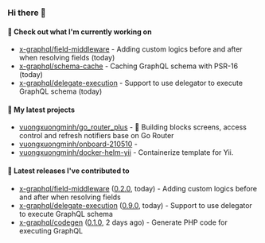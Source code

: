 ### Hi there 👋

#### 👷 Check out what I'm currently working on

- [x-graphql/field-middleware](https://github.com/x-graphql/field-middleware) - Adding custom logics before and after when resolving fields (today)
- [x-graphql/schema-cache](https://github.com/x-graphql/schema-cache) - Caching GraphQL schema with PSR-16 (today)
- [x-graphql/delegate-execution](https://github.com/x-graphql/delegate-execution) - Support to use delegator to execute GraphQL schema (today)

#### 🌱 My latest projects

- [vuongxuongminh/go_router_plus](https://github.com/vuongxuongminh/go_router_plus) - :office: Building blocks screens, access control and refresh notifiers base on Go Router
- [vuongxuongminh/onboard-210510](https://github.com/vuongxuongminh/onboard-210510) - 
- [vuongxuongminh/docker-helm-yii](https://github.com/vuongxuongminh/docker-helm-yii) - Containerize template for Yii.

#### 🔭 Latest releases I've contributed to

- [x-graphql/field-middleware](https://github.com/x-graphql/field-middleware) ([0.2.0](https://github.com/x-graphql/field-middleware/releases/tag/0.2.0), today) - Adding custom logics before and after when resolving fields
- [x-graphql/delegate-execution](https://github.com/x-graphql/delegate-execution) ([0.9.0](https://github.com/x-graphql/delegate-execution/releases/tag/0.9.0), today) - Support to use delegator to execute GraphQL schema
- [x-graphql/codegen](https://github.com/x-graphql/codegen) ([0.1.0](https://github.com/x-graphql/codegen/releases/tag/0.1.0), 2 days ago) - Generate PHP code for executing GraphQL
